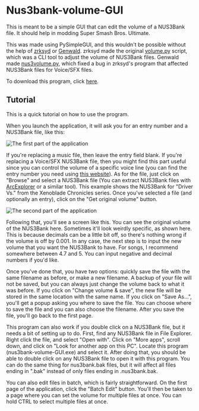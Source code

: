 # Nus3bank-volume-GUI

This is meant to be a simple GUI that can edit the volume of a NUS3Bank file. It should help in modding Super Smash Bros. Ultimate.

This was made using PySimpleGUI, and this wouldn't be possible without the help of [zrksyd](https://github.com/zrksyd) or [Genwald](https://github.com/Genwald). zrksyd made the original [volume.py](https://gist.github.com/zrksyd/8e25e9ea5244714c5418d466a424107e) script, which was a CLI tool to adjust the volume of NUS3Bank files. Genwald made [nus3volume.py](https://gist.github.com/Genwald/d4e39d5ccc9e98266914efd1a2e4e813), which fixed a bug in zrksyd's program that affected NUS3Bank files for Voice/SFX files.

To download this program, click [here](https://github.com/Pacil142857/nus3bank-volume-GUI/releases/latest).

## Tutorial

This is a quick tutorial on how to use the program.

When you launch the application, it will ask you for an entry number and a NUS3Bank file, like this:

![The first part of the application](https://i.imgur.com/fkAf8bi.png)

If you're replacing a music file, then leave the entry field blank. If you're replacing a Voice/SFX NUS3Bank file, then you might find this part useful since you can control the volume of a specific voice line (you can find the entry number you need using [this website](https://smashultimatetools.com/audio/nus3audio_idsp)). As for the file, just click on "Browse" and select a NUS3Bank file (You can extract NUS3Bank files with [ArcExplorer](https://github.com/ScanMountGoat/ArcExplorer) or a similar tool). This example shows the NUS3Bank for "Driver Vs." from the Xenoblade Chronicles series. Once you've selected a file (and optionally an entry), click on the "Get original volume" button.

![The second part of the application](https://i.imgur.com/FVYAg64.png)

Following that, you'll see a screen like this. You can see the original volume of the NUS3Bank here. Sometimes it'll look weirdly specific, as shown here. This is because decimals can be a little bit off, so there's nothing wrong if the volume is off by 0.001. In any case, the next step is to input the new volume that you want the NUS3Bank to have. For songs, I recommend somewhere between 4.7 and 5. You can input negative and decimal numbers if you'd like.

Once you've done that, you have two options: quickly save the file with the same filename as before, or make a new filename. A backup of your file will not be saved, but you can always just change the volume back to what it was before. If you click on "Change volume & save", the new file will be stored in the same location with the same name. If you click on "Save As...", you'll get a popup asking you where to save the file. You can choose where to save the file and you can also choose the filename. After you save the file, you'll go back to the first page.

This program can also work if you double click on a NUS3Bank file, but it needs a bit of setting up to do. First, find any NUS3Bank file in File Explorer. Right click the file, and select "Open with". Click on "More apps", scroll down, and click on "Look for another app on this PC". Locate this program (nus3bank-volume-GUI.exe) and select it. After doing that, you should be able to double click on any NUS3Bank file to open it with this program. You can do the same thing for nus3bank.bak files, but it will affect all files ending in ".bak" instead of only files ending in .nus3bank.bak.

You can also edit files in batch, which is fairly straightforward. On the first page of the application, click the "Batch Edit" button. You'll then be taken to a page where you can set the volume for multiple files at once. You can hold CTRL to select multiple files at once.
